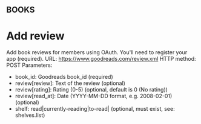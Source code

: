 ## BOOKS 
# Add review
Add book reviews for members using OAuth. You'll need to register your app (required). 
URL: https://www.goodreads.com/review.xml 
HTTP method: POST 
Parameters: 
* book_id: Goodreads book_id (required)
* review[review]: Text of the review (optional)
* review[rating]: Rating (0-5) (optional, default is 0 (No rating))
* review[read_at]: Date (YYYY-MM-DD format, e.g. 2008-02-01) (optional)
* shelf: read|currently-reading|to-read|<USER SHELF NAME> (optional, must exist, see: shelves.list)
